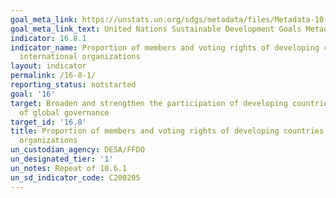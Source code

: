 ```yaml
---
goal_meta_link: https://unstats.un.org/sdgs/metadata/files/Metadata-10-06-01.pdf
goal_meta_link_text: United Nations Sustainable Development Goals Metadata (pdf 1361kB)
indicator: 16.8.1
indicator_name: Proportion of members and voting rights of developing countries in
  international organizations
layout: indicator
permalink: /16-8-1/
reporting_status: notstarted
goal: '16'
target: Broaden and strengthen the participation of developing countries in the institutions
  of global governance
target_id: '16.8'
title: Proportion of members and voting rights of developing countries in international
  organizations
un_custodian_agency: DESA/FFDO
un_designated_tier: '1'
un_notes: Repeat of 10.6.1
un_sd_indicator_code: C200205
---
```

